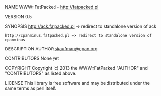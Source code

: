 NAME
    WWW::FatPacked - http://fatpacked.pl

VERSION
    0.5

SYNOPSIS
    http://ack.fatpacked.pl => redirect to standalone version of ack

    http://cpanminus.fatpacked.pl => redirect to standalone version of
    cpanminus

DESCRIPTION
AUTHOR
     skaufman@cpan.org

CONTRIBUTORS
    None yet

COPYRIGHT
    Copyright (c) 2013 the WWW::FatPacked "AUTHOR" and "CONTRIBUTORS" as
    listed above.

LICENSE
    This library is free software and may be distributed under the same
    terms as perl itself.

